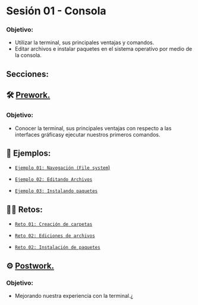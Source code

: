 # Sesión 01 - Consola

### Objetivo:

- Utilizar la terminal, sus principales ventajas y comandos.  
- Editar archivos e instalar paquetes en el sistema operativo por medio de la consola.

## Secciones:

## :hammer_and_wrench: [Prework.](Prework/)

### Objetivo:

- Conocer la terminal, sus principales ventajas con respecto a las interfaces gráficasy ejecutar nuestros primeros comandos.

## :page_facing_up: Ejemplos:


- [`Ejemplo 01: Navegación (File system`)](Ejemplo-01/#navegación-file-system)

- [`Ejemplo 02: Editando Archivos`](Ejemplo-02/#editando-archivos)

- [`Ejemplo 03: Instalando paquetes`](Ejemplo-03/#instalando-paquetes)

## :man_technologist: Retos:

- [`Reto 01: Creación de carpetas`](Reto-01/#reto-1)

- [`Reto 02: Ediciones de archivos`](Reto-02/#reto-2)

- [`Reto 02: Instalación de paquetes`](Reto-02/#reto-3)

## :gear: [Postwork.](Postwork/)

### Objetivo:

- Mejorando nuestra experiencia con la terminal.¿
